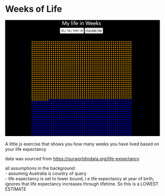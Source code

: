# Weeks of Life
![Screenshot](https://github.com/Fonyx/weeks/blob/main/Assets/screenshots/screenshot.PNG?raw=true "Weeks of Life")  

A little js exercise that shows you how many weeks you have lived based on your life expectancy

data was sourced from https://ourworldindata.org/life-expectancy

all assumptions in the background:  
    - assuming Australia is country of query  
    - life expectancy is set to lower bound, i.e life expectancy at year of birth, ignores that life expectancy increases through lifetime. So this is a <bold>LOWEST ESTIMATE</bold>
